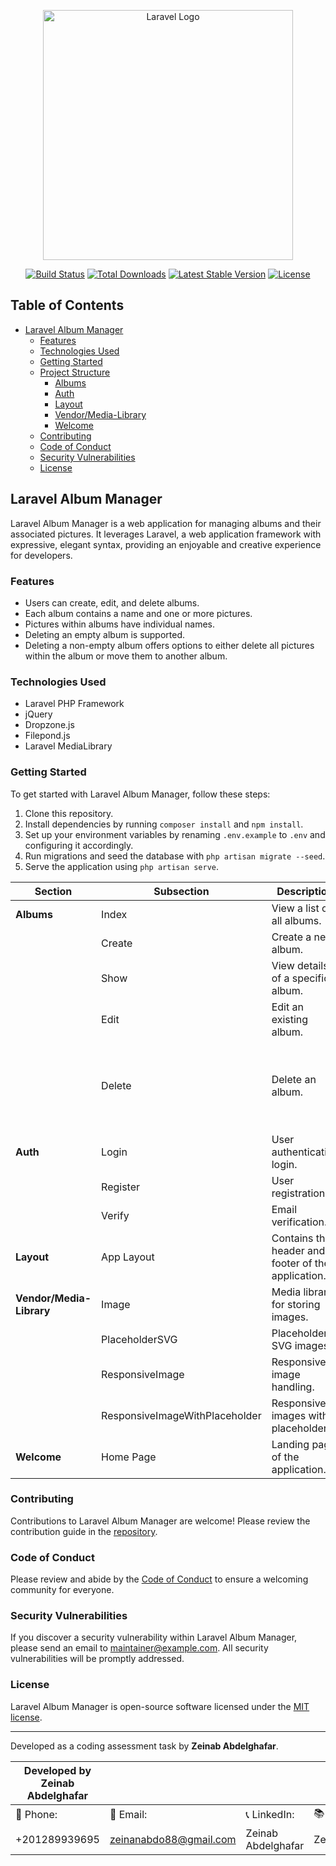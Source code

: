 <p align="center"><a href="https://laravel.com" target="_blank"><img src="https://raw.githubusercontent.com/laravel/art/master/logo-lockup/5%20SVG/2%20CMYK/1%20Full%20Color/laravel-logolockup-cmyk-red.svg" width="400" alt="Laravel Logo"></a></p>

<p align="center">
<a href="https://github.com/laravel/framework/actions"><img src="https://github.com/laravel/framework/workflows/tests/badge.svg" alt="Build Status"></a>
<a href="https://packagist.org/packages/laravel/framework"><img src="https://img.shields.io/packagist/dt/laravel/framework" alt="Total Downloads"></a>
<a href="https://packagist.org/packages/laravel/framework"><img src="https://img.shields.io/packagist/v/laravel/framework" alt="Latest Stable Version"></a>
<a href="https://packagist.org/packages/laravel/framework"><img src="https://img.shields.io/packagist/l/laravel/framework" alt="License"></a>
</p>

## Table of Contents

- [Laravel Album Manager](#laravel-album-manager)
  - [Features](#features)
  - [Technologies Used](#technologies-used)
  - [Getting Started](#getting-started)
  - [Project Structure](#project-structure)
    - [Albums](#albums)
    - [Auth](#auth)
    - [Layout](#layout)
    - [Vendor/Media-Library](#vendormedia-library)
    - [Welcome](#welcome)
  - [Contributing](#contributing)
  - [Code of Conduct](#code-of-conduct)
  - [Security Vulnerabilities](#security-vulnerabilities)
  - [License](#license)

## Laravel Album Manager

Laravel Album Manager is a web application for managing albums and their associated pictures. It leverages Laravel, a web application framework with expressive, elegant syntax, providing an enjoyable and creative experience for developers.

### Features

- Users can create, edit, and delete albums.
- Each album contains a name and one or more pictures.
- Pictures within albums have individual names.
- Deleting an empty album is supported.
- Deleting a non-empty album offers options to either delete all pictures within the album or move them to another album.

### Technologies Used

- Laravel PHP Framework
- jQuery
- Dropzone.js
- Filepond.js
- Laravel MediaLibrary

### Getting Started

To get started with Laravel Album Manager, follow these steps:

1. Clone this repository.
2. Install dependencies by running `composer install` and `npm install`.
3. Set up your environment variables by renaming `.env.example` to `.env` and configuring it accordingly.
4. Run migrations and seed the database with `php artisan migrate --seed`.
5. Serve the application using `php artisan serve`.

| **Section**                 | **Subsection**       | **Description**                                      | **Screenshot**                                                                                                                                                   |
|-----------------------------|----------------------|------------------------------------------------------|------------------------------------------------------------------------------------------------------------------------------------------------------------------|
| **Albums**                  | Index                | View a list of all albums.                           | ![List](https://github.com/ZeinabAbdelghaffar/LaravelAlbumManage/assets/87963230/d75721d6-0ae6-4704-ab10-ae5138a69405)                                          |
|                             | Create               | Create a new album.                                  | ![Create 1](https://github.com/ZeinabAbdelghaffar/LaravelAlbumManage/assets/87963230/e316633e-a898-4644-877c-11a1eac97d36), ![Create 2](https://github.com/ZeinabAbdelghaffar/LaravelAlbumManage/assets/87963230/5d91cbde-2ddd-4f3e-a295-04634495ab3f) |
|                             | Show                 | View details of a specific album.                   | ![Show](https://github.com/ZeinabAbdelghaffar/LaravelAlbumManage/assets/87963230/1ffcb4e5-9072-4231-abd6-7445e3e8aef9)                                          |
|                             | Edit                 | Edit an existing album.                              | ![Edit 1](https://github.com/ZeinabAbdelghaffar/LaravelAlbumManage/assets/87963230/d981e0f1-268c-48a3-9f76-2ccf5d0b843f), ![Edit 2](https://github.com/ZeinabAbdelghaffar/LaravelAlbumManage/assets/87963230/0e9fe0b1-0349-41ee-affa-8c92fa34359a), ![Edit 3](https://github.com/ZeinabAbdelghaffar/LaravelAlbumManage/assets/87963230/6268c6ff-e8f6-4b5a-90d8-32c8b54700e1) |
|                             | Delete               | Delete an album.                                     | ![Delete 1](https://github.com/ZeinabAbdelghaffar/LaravelAlbumManage/assets/87963230/d4c65121-ff79-460c-b94e-f495ec1604c1), ![Delete 2](https://github.com/ZeinabAbdelghaffar/LaravelAlbumManage/assets/87963230/a47df2e6-9e9d-4ecd-9b97-49d639d7b989), ![Delete 3](https://github.com/ZeinabAbdelghaffar/LaravelAlbumManage/assets/87963230/e6231efa-57af-4fcb-bbbb-fabcacebcc73), ![Delete 4](https://github.com/ZeinabAbdelghaffar/LaravelAlbumManage/assets/87963230/4c47f8a6-4528-4c26-9cf4-5f1d5354104a), ![Delete 5](https://github.com/ZeinabAbdelghaffar/LaravelAlbumManage/assets/87963230/fa9925f5-f714-4042-b4eb-0c833094fad5), ![Delete 6](https://github.com/ZeinabAbdelghaffar/LaravelAlbumManage/assets/87963230/2f30a27d-7d5e-419c-a006-2f8492628a6a), ![Delete 7](https://github.com/ZeinabAbdelghaffar/LaravelAlbumManage/assets/87963230/33c6294b-8fdb-422e-a774-db27a4d57cbc) |
| **Auth**                    | Login                | User authentication login.                           | ![Login](https://github.com/ZeinabAbdelghaffar/LaravelAlbumManage/assets/87963230/4707dffa-c955-46a3-a1de-e1e18dd61d13)                                          |
|                             | Register             | User registration.                                   | ![Register](https://github.com/ZeinabAbdelghaffar/LaravelAlbumManage/assets/87963230/1943b354-b476-4ea1-92c5-3a093f90aa93)                                      |
|                             | Verify               | Email verification.                                 |                                                                                                                                                                  |
| **Layout**                  | App Layout           | Contains the header and footer of the application.  | ![Header](https://github.com/ZeinabAbdelghaffar/LaravelAlbumManage/assets/87963230/0b2258d2-60a3-42e6-8fb2-ebff9a9b9f16), ![Footer](https://github.com/ZeinabAbdelghaffar/LaravelAlbumManage/assets/87963230/23438d7c-8500-4aa0-93af-e97325c80fa8) |
| **Vendor/Media-Library**    | Image                | Media library for storing images.                   |                                                                                                                                                                  |
|                             | PlaceholderSVG       | Placeholder SVG images.                             |                                                                                                                                                                  |
|                             | ResponsiveImage      | Responsive image handling.                          |                                                                                                                                                                  |
|                             | ResponsiveImageWithPlaceholder | Responsive images with placeholders.       |                                                                                                                                                                  |
| **Welcome**                 | Home Page            | Landing page of the application.                    | ![Home](https://github.com/ZeinabAbdelghaffar/LaravelAlbumManage/assets/87963230/f9d2f4b5-9870-420f-8cb3-43d0b2d10c7e)                                          |

### Contributing

Contributions to Laravel Album Manager are welcome! Please review the contribution guide in the [repository](CONTRIBUTING.md).

### Code of Conduct

Please review and abide by the [Code of Conduct](CODE_OF_CONDUCT.md) to ensure a welcoming community for everyone.

### Security Vulnerabilities

If you discover a security vulnerability within Laravel Album Manager, please send an email to [maintainer@example.com](mailto:maintainer@example.com). All security vulnerabilities will be promptly addressed.

### License

Laravel Album Manager is open-source software licensed under the [MIT license](LICENSE).

---

Developed as a coding assessment task by **Zeinab Abdelghafar**.

| **Developed by Zeinab Abdelghafar** |                   |                     |                  |
|-------------------------------------|-------------------|---------------------|------------------|
| 📱 Phone:                            | 📧 Email:          | 📞 LinkedIn:        | 📚 GitHub:       |
| +201289939695                        | zeinanabdo88@gmail.com | Zeinab Abdelghafar | ZeinabAbdelghaffar |
